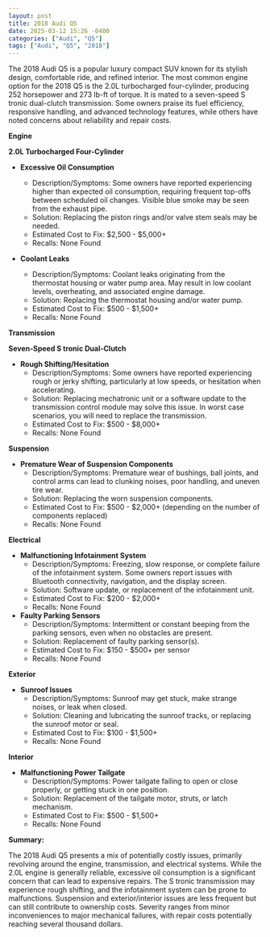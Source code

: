 ```yaml
---
layout: post
title: 2018 Audi Q5
date: 2025-03-12 15:26 -0400
categories: ["Audi", "Q5"]
tags: ["Audi", "Q5", "2018"]
---
```

The 2018 Audi Q5 is a popular luxury compact SUV known for its stylish design, comfortable ride, and refined interior. The most common engine option for the 2018 Q5 is the 2.0L turbocharged four-cylinder, producing 252 horsepower and 273 lb-ft of torque. It is mated to a seven-speed S tronic dual-clutch transmission. Some owners praise its fuel efficiency, responsive handling, and advanced technology features, while others have noted concerns about reliability and repair costs.

**Engine**

**2.0L Turbocharged Four-Cylinder**
*   **Excessive Oil Consumption**
    *   Description/Symptoms: Some owners have reported experiencing higher than expected oil consumption, requiring frequent top-offs between scheduled oil changes. Visible blue smoke may be seen from the exhaust pipe.
    *   Solution: Replacing the piston rings and/or valve stem seals may be needed.
    *   Estimated Cost to Fix: $2,500 - $5,000+
    *   Recalls: None Found

*   **Coolant Leaks**
    *   Description/Symptoms: Coolant leaks originating from the thermostat housing or water pump area. May result in low coolant levels, overheating, and associated engine damage.
    *   Solution: Replacing the thermostat housing and/or water pump.
    *   Estimated Cost to Fix: $500 - $1,500+
    *   Recalls: None Found

**Transmission**

**Seven-Speed S tronic Dual-Clutch**
*   **Rough Shifting/Hesitation**
    *   Description/Symptoms: Some owners have reported experiencing rough or jerky shifting, particularly at low speeds, or hesitation when accelerating.
    *   Solution: Replacing mechatronic unit or a software update to the transmission control module may solve this issue. In worst case scenarios, you will need to replace the transmission.
    *   Estimated Cost to Fix: $500 - $8,000+
    *   Recalls: None Found

**Suspension**

*   **Premature Wear of Suspension Components**
    *   Description/Symptoms: Premature wear of bushings, ball joints, and control arms can lead to clunking noises, poor handling, and uneven tire wear.
    *   Solution: Replacing the worn suspension components.
    *   Estimated Cost to Fix: $500 - $2,000+ (depending on the number of components replaced)
    *   Recalls: None Found

**Electrical**

*   **Malfunctioning Infotainment System**
    *   Description/Symptoms: Freezing, slow response, or complete failure of the infotainment system. Some owners report issues with Bluetooth connectivity, navigation, and the display screen.
    *   Solution: Software update, or replacement of the infotainment unit.
    *   Estimated Cost to Fix: $200 - $2,000+
    *   Recalls: None Found
*   **Faulty Parking Sensors**
    *   Description/Symptoms: Intermittent or constant beeping from the parking sensors, even when no obstacles are present.
    *   Solution: Replacement of faulty parking sensor(s).
    *   Estimated Cost to Fix: $150 - $500+ per sensor
    *   Recalls: None Found

**Exterior**

*   **Sunroof Issues**
    *   Description/Symptoms: Sunroof may get stuck, make strange noises, or leak when closed.
    *   Solution: Cleaning and lubricating the sunroof tracks, or replacing the sunroof motor or seal.
    *   Estimated Cost to Fix: $100 - $1,500+
    *   Recalls: None Found

**Interior**

*   **Malfunctioning Power Tailgate**
    *   Description/Symptoms: Power tailgate failing to open or close properly, or getting stuck in one position.
    *   Solution: Replacement of the tailgate motor, struts, or latch mechanism.
    *   Estimated Cost to Fix: $500 - $1,500+
    *   Recalls: None Found

**Summary:**

The 2018 Audi Q5 presents a mix of potentially costly issues, primarily revolving around the engine, transmission, and electrical systems. While the 2.0L engine is generally reliable, excessive oil consumption is a significant concern that can lead to expensive repairs. The S tronic transmission may experience rough shifting, and the infotainment system can be prone to malfunctions. Suspension and exterior/interior issues are less frequent but can still contribute to ownership costs. Severity ranges from minor inconveniences to major mechanical failures, with repair costs potentially reaching several thousand dollars.

